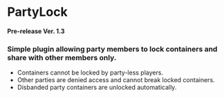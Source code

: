 # PartyLock
**Pre-release Ver. 1.3**

### Simple plugin allowing party members to lock containers and share with other members only.

* Containers cannot be locked by party-less players.
* Other parties are denied access and cannot break locked containers.
* Disbanded party containers are unlocked automatically.
